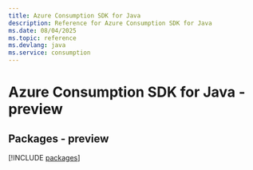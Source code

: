 ```yaml
---
title: Azure Consumption SDK for Java
description: Reference for Azure Consumption SDK for Java
ms.date: 08/04/2025
ms.topic: reference
ms.devlang: java
ms.service: consumption
---
```

# Azure Consumption SDK for Java - preview
## Packages - preview
[!INCLUDE [packages](consumption-index.md)]